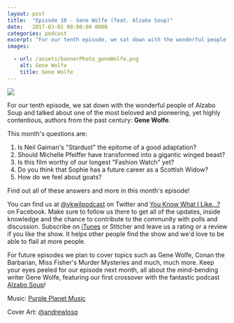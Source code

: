 ```yaml
---
layout: post
title:  "Episode 10 - Gene Wolfe (feat. Alzabo Soup)"
date:   2017-03-01 00:00:00 0000
categories: podcast
excerpt: "For our tenth episode, we sat down with the wonderful people of Alzabo Soup and talked about one of the most beloved and pioneering, yet highly contentious, authors from the past century: <strong>Gene Wolfe</strong>."
images:

  - url: /assets/bannerPhoto_geneWolfe.png
    alt: Gene Wolfe
    title: Gene Wolfe
---
```


<img class="bannerPhoto" src="{{ site.url }}/assets/bannerPhoto_geneWolfe.png" />

<script src="https://www.buzzsprout.com/58982/482615-episode-10-gene-wolfe-feat-alzabo-soup.js?player=small" type="text/javascript" charset="utf-8"></script>

For our tenth episode, we sat down with the wonderful people of Alzabo Soup and talked about one of the most beloved and pioneering, yet highly contentious, authors from the past century: **Gene Wolfe**.

This month's questions are:   

1. Is Neil Gaiman's "Stardust" the epitome of a good adaptation?
2. Should Michelle Pfeiffer have transformed into a gigantic winged beast?
3. Is this film worthy of our longest "Fashion Watch" yet?
4. Do you think that Sophie has a future career as a Scottish Widow?
5. How do we feel about goats?


Find out all of these answers and more in this month's episode!

You can find us at [@ykwilpodcast](https://twitter.com/ykwilpodcast) on Twitter and [You Know What I Like...?](https://www.facebook.com/You-Know-What-I-Like-Podcast-1558503551144389/) on Facebook. Make sure to follow us there to get all of the updates, inside knowledge and the chance to contribute to the community with polls and discussion. Subscribe on [iTunes](https://itunes.apple.com/gb/podcast/you-know-what-i-like.../id1114900434?mt=2) or Stitcher and leave us a rating or a review if you like the show. It helps other people find the show and we'd love to be able to flail at more people.

For future episodes we plan to cover topics such as Gene Wolfe, Conan the Barbarian, Miss Fisher's Murder Mysteries and much, much more. Keep your eyes peeled for our episode next month, all about the mind-bending writer Gene Wolfe, featuring our first crossover with the fantastic podcast [Alzabo Soup](http://alzabosoup.libsyn.com/)!

Music: [Purple Planet Music](https://soundcloud.com/purpleplanetmusic)

Cover Art: [@andrewlosq](https://twitter.com/AndrewLosq)
